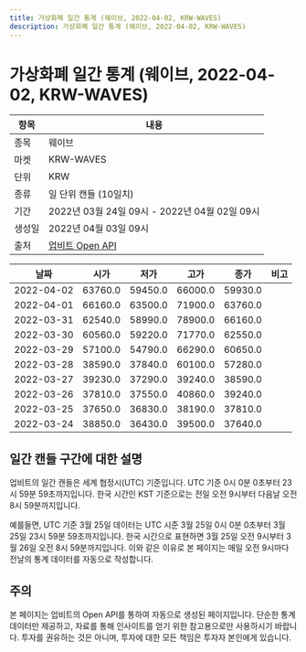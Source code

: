 ```yaml
---
title: 가상화폐 일간 통계 (웨이브, 2022-04-02, KRW-WAVES)
description: 가상화폐 일간 통계 (웨이브, 2022-04-02, KRW-WAVES)
---
```



가상화폐 일간 통계 (웨이브, 2022-04-02, KRW-WAVES)
===

|항목|내용|
|--|--|
|종목|웨이브|
|마켓|KRW-WAVES|
|단위|KRW|
|종류|일 단위 캔들 (10일치)|
|기간|2022년 03월 24일 09시 - 2022년 04월 02일 09시|
|생성일|2022년 04월 03일 09시|
|출처|[업비트 Open API](https://docs.upbit.com)|


|날짜|시가|저가|고가|종가|비고|
|--|--|--|--|--|--|
|2022-04-02|63760.0|59450.0|66000.0|59930.0|    |
|2022-04-01|66160.0|63500.0|71900.0|63760.0|    |
|2022-03-31|62540.0|58990.0|78900.0|66160.0|    |
|2022-03-30|60560.0|59220.0|71770.0|62550.0|    |
|2022-03-29|57100.0|54790.0|66290.0|60650.0|    |
|2022-03-28|38590.0|37840.0|60100.0|57280.0|    |
|2022-03-27|39230.0|37290.0|39240.0|38590.0|    |
|2022-03-26|37810.0|37550.0|40860.0|39240.0|    |
|2022-03-25|37650.0|36830.0|38190.0|37810.0|    |
|2022-03-24|38850.0|36430.0|39500.0|37640.0|    |


일간 캔들 구간에 대한 설명
---


업비트의 일간 캔들은 세계 협정시(UTC) 기준입니다. 
UTC 기준 0시 0분 0초부터 23시 59분 59초까지입니다. 
한국 시간인 KST 기준으로는 전일 오전 9시부터 다음날 오전 8시 59분까지입니다. 


예를들면, UTC 기준 3월 25일 데이터는 UTC 시준 3월 25일 0시 0분 0초부터 3월 25일 23시 59분 59초까지입니다. 
한국 시간으로 표현하면 3월 25일 오전 9시부터 3월 26일 오전 8시 59분까지입니다. 
이와 같은 이유로 본 페이지는 매일 오전 9시마다 전날의 통계 데이터를 자동으로 작성합니다. 


주의
---


본 페이지는 업비트의 Open API를 통하여 자동으로 생성된 페이지입니다. 
단순한 통계 데이터만 제공하고, 자료를 통해 인사이트를 얻기 위한 참고용으로만 사용하시기 바랍니다. 
투자를 권유하는 것은 아니며, 투자에 대한 모든 책임은 투자자 본인에게 있습니다. 

